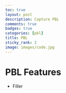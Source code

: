 ```yaml
---
toc: true
layout: post
description: Capture PBL
comments: true
badges: true
categories: [pbl]
title: PBL
sticky_rank: 2
image: images/code.jpg
---
```


# PBL Features

- Filler